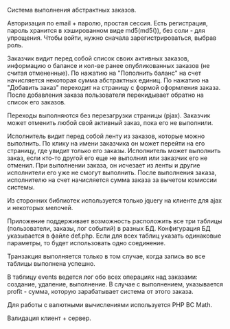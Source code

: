 Система выполнения абстрактных заказов. 

Авторизация по email + паролю, простая сессия. 
Есть регистрация, пароль хранится в хэшированном виде md5(md5()), без соли - для упрощения. 
Чтобы войти, нужно сначала зарегистрироваться, выбрав роль. 

Заказчик видит перед собой список своих активных заказов, информацию о балансе и 
кол-ве ранее опубликованных заказов (не считая отмененные). 
По нажатию на "Пополнить баланс" на счет начисляется некоторая сумма абстрактных единиц. 
По нажатию на "Добавить заказ" переходит на страницу с формой оформления заказа. 
После добавления заказа пользователя перекидывает обратно на список его заказов. 

Переходы выполняются без перезагрузки страницы (pjax). Заказчик может отменить любой свой 
активный заказ, пока его не выполнили. 

Исполнитель видит перед собой ленту из заказов, которые можно выполнить. По клику на 
имени заказчика он может перейти на его страницу, где увидит только его заказы. 
Исполнитель может выполнить заказ, если кто-то другой его еще не выполнил или заказчик 
его не отменил. 
При выполнении заказа, он исчезает из ленты и другие исполнители его уже не смогут выполнить. 
После выполнения заказа, исполнителю на счет начисляется сумма заказа за вычетом комиссии системы. 

Из сторонних библиотек используется только jquery на клиенте для ajax и некоторых мелочей.

Приложение поддерживает возможность расположить все три таблицы (пользователи, заказы, лог событий) 
в разных БД. Конфигурация БД указывается в файле def.php. Если для всех таблиц указать одинаковые 
параметры, то будет использовать одно соединение.

Транзакция выполняется только в том случае, когда запись во все таблицы выполнена успешно. 

В таблицу events ведется лог обо всех операциях над заказами: создание, удаление, выполнение. 
В случае с выполнением, указывается profit - сумма, которую зарабатывает система от этого 
заказа. 

Для работы с валютными вычислениями используется PHP BC Math. 

Валидация клиент + сервер. 
